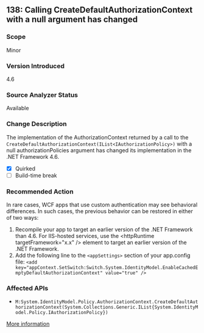 ## 138: Calling CreateDefaultAuthorizationContext with a null argument has changed

### Scope
Minor

### Version Introduced
4.6

### Source Analyzer Status
Available

### Change Description
The implementation of the AuthorizationContext returned by a call to the `CreateDefaultAuthorizationContext(IList<IAuthorizationPolicy>)` with a null authorizationPolicies argument has changed its implementation in the .NET Framework 4.6.

- [x] Quirked
- [ ] Build-time break

### Recommended Action
In rare cases, WCF apps that use custom authentication may see behavioral differences. In such cases, the previous behavior can be restored in either of two ways:

1. Recompile your app to target an earlier version of the .NET Framework than 4.6. For IIS-hosted services, use the &lt;httpRuntime targetFramework="x.x" /&gt; element to target an earlier version of the .NET Framework. 
2. Add the following line to the `<appSettings>` section of your app.config file: `<add key="appContext.SetSwitch:Switch.System.IdentityModel.EnableCachedEmptyDefaultAuthorizationContext" value="true" />`

### Affected APIs
* `M:System.IdentityModel.Policy.AuthorizationContext.CreateDefaultAuthorizationContext(System.Collections.Generic.IList{System.IdentityModel.Policy.IAuthorizationPolicy})`

[More information](https://msdn.microsoft.com/en-us/library/dn833123%28v=vs.110%29.aspx#WCF)
